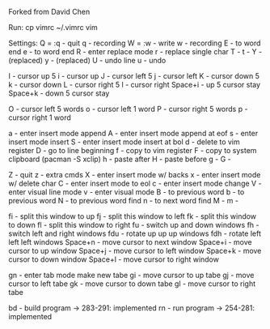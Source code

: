 Forked from David Chen

Run:
  cp vimrc ~/.vimrc
  vim

Settings:
  Q = :q - quit                  q - recording
  W = :w - write                 w - recording
  E - to word end                e - to word end
  R - enter replace mode         r - replace single char
  T -                            t - 
  Y - (replaced)                 y - (replaced)
  U - undo line                  u - undo

  I - cursor up 5                i - cursor up
  J - cursor left 5              j - cursor left
  K - cursor down 5              k - cursor down
  L - cursor right 5             l - cursor right
  Space+i - up 5 cursor stay
  Space+k - down 5 cursor stay

  O - cursor left 5 words        o - cursor left 1 word
  P - cursor right 5 words       p - cursor right 1 word

  a - enter insert mode append   A - enter insert mode append at eof
  s - enter insert mode insert   S - enter insert mode insert at bol
  d - delete to vim register     D - go to line beginning
  f - copy to vim register       F - copy to system clipboard (pacman -S xclip)
  h - paste after                H - paste before
  g -                            G - 

  Z - quit                       z - extra cmds
  X - enter insert mode w/ backs x - enter insert mode w/ delete char
  C - enter insert mode to eol   c - enter insert mode change
  V - enter visual line mode     v - enter visual mode
  B - to previous word           b - to previous word
  N - to previous word find      n - to next word find
  M -                            m - 

  fi - split this window to up
  fj - split this window to left
  fk - split this window to down
  fl - split this window to right
  fu - switch up and down windows
  fh - switch left and right windows
  fdu - rotate up up up windows
  fdh - rotate left left left windows
  Space+n - move cursor to next window
  Space+i - move cursor to up window
  Space+j - move cursor to left window
  Space+k - move cursor to down window
  Space+l - move cursor to right window
  
  gn - enter tab mode make new tabe
  gi - move cursor to up tabe
  gj - move cursor to left tabe
  gk - move cursor to down tabe
  gl - move cursor to right tabe
  
  bd - build program -> 283-291: implemented
  rn - run program -> 254-281: implemented
